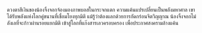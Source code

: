 ดวงตาสีเงินของน้องจิ้งจอกจ้องมองภาพบอสในกระจกแตก ความแค้นแปรเปลี่ยนเป็นพลังมหาศาล 
เขาได้รับพลังแห่งโลกคู่ขนานที่เชื่อมโยงทุกมิติ แม้รู้ว่าต้องแลกด้วยการกัดกร่อนจิตวิญญาณ 
น้องจิ้งจอกไม่ลังเลที่จะก้าวผ่านรอยแยกมิติ เข้าสู่โลกที่แก๊งสารเลวครอบครอง เพื่อประกาศสงครามล้างแค้น